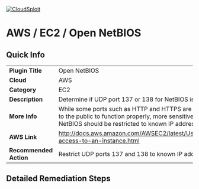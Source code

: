 [![CloudSploit](https://cloudsploit.com/img/logo-new-big-text-100.png "CloudSploit")](https://cloudsploit.com)

# AWS / EC2 / Open NetBIOS

## Quick Info

| | |
|-|-|
| **Plugin Title** | Open NetBIOS |
| **Cloud** | AWS |
| **Category** | EC2 |
| **Description** | Determine if UDP port 137 or 138 for NetBIOS is open to the public |
| **More Info** | While some ports such as HTTP and HTTPS are required to be open to the public to function properly, more sensitive services such as NetBIOS should be restricted to known IP addresses. |
| **AWS Link** | http://docs.aws.amazon.com/AWSEC2/latest/UserGuide/authorizing-access-to-an-instance.html |
| **Recommended Action** | Restrict UDP ports 137 and 138 to known IP addresses |

## Detailed Remediation Steps

